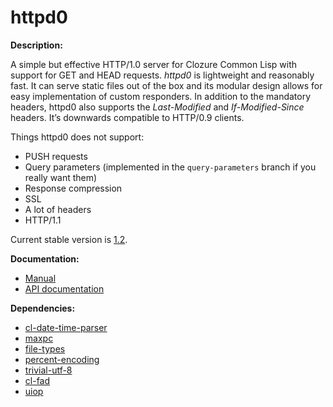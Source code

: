 # httpd0

**Description:**

A simple but effective HTTP/1.0 server for Clozure Common Lisp with support for
GET and HEAD requests. *httpd0* is lightweight and reasonably fast. It can
serve static files out of the box and its modular design allows for easy
implementation of custom responders. In addition to the mandatory headers,
httpd0 also supports the *Last-Modified* and *If-Modified-Since* headers. It’s
downwards compatible to HTTP/0.9 clients.

Things httpd0 does not support:

* PUSH requests
* Query parameters (implemented in the `query-parameters` branch if you
  really want them)
* Response compression
* SSL
* A lot of headers
* HTTP/1.1

Current stable version is
[1.2](https://github.com/eugeneia/httpd0/releases/tag/v1.2).

**Documentation:**

* [Manual](http://mr.gy/software/httpd0/manual.html)
* [API documentation](http://mr.gy/software/httpd0/api.html)

**Dependencies:**

* [cl-date-time-parser](https://github.com/tkych/cl-date-time-parser)
* [maxpc](https://github.com/eugeneia/maxpc)
* [file-types](https://github.com/eugeneia/file-types)
* [percent-encoding](https://github.com/llibra/percent-encoding)
* [trivial-utf-8](http://common-lisp.net/project/trivial-utf-8/)
* [cl-fad](http://weitz.de/cl-fad/)
* [uiop](http://www.cliki.net/UIOP)
